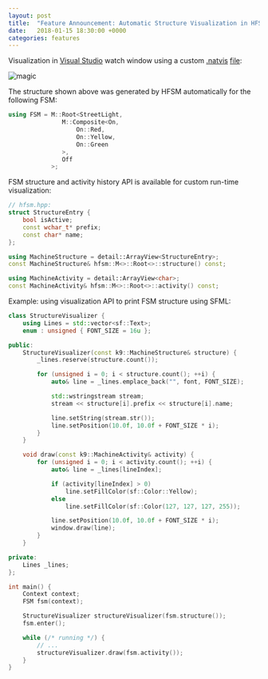 ```yaml
---
layout: post
title:  "Feature Announcement: Automatic Structure Visualization in HFSM"
date:   2018-01-15 18:30:00 +0000
categories: features
---
```

Visualization in [Visual Studio](https://www.visualstudio.com/vs/) watch window using a custom [.natvis](https://msdn.microsoft.com/en-us/library/jj620914.aspx) [file](https://raw.githubusercontent.com/andrew-gresyk/HFSM/master/projects/visual-studio/hfsm.natvis):

![magic](https://andrew-gresyk.github.io/attachments/magic.gif)

The structure shown above was generated by HFSM automatically for the following FSM:

```cpp
using FSM = M::Root<StreetLight,
               M::Composite<On,
                   On::Red,
                   On::Yellow,
                   On::Green
               >,
               Off
            >;
```

FSM structure and activity history API is available for custom run-time visualization:

```cpp
// hfsm.hpp:
struct StructureEntry {
    bool isActive;
    const wchar_t* prefix;
    const char* name;
};

using MachineStructure = detail::ArrayView<StructureEntry>;
const MachineStructure& hfsm::M<>::Root<>::structure() const;

using MachineActivity = detail::ArrayView<char>;
const MachineActivity& hfsm::M<>::Root<>::activity() const;
```

Example: using visualization API to print FSM structure using SFML:

```cpp
class StructureVisualizer {
    using Lines = std::vector<sf::Text>;
    enum : unsigned { FONT_SIZE = 16u };

public:
    StructureVisualizer(const k9::MachineStructure& structure) {
        _lines.reserve(structure.count());

        for (unsigned i = 0; i < structure.count(); ++i) {
            auto& line = _lines.emplace_back("", font, FONT_SIZE);

            std::wstringstream stream;
            stream << structure[i].prefix << structure[i].name;

            line.setString(stream.str());
            line.setPosition(10.0f, 10.0f + FONT_SIZE * i);
        }
    }

    void draw(const k9::MachineActivity& activity) {
        for (unsigned i = 0; i < activity.count(); ++i) {
            auto& line = _lines[lineIndex];

            if (activity[lineIndex] > 0)
                line.setFillColor(sf::Color::Yellow);
            else
                line.setFillColor(sf::Color(127, 127, 127, 255));

            line.setPosition(10.0f, 10.0f + FONT_SIZE * i);
            window.draw(line);
        }
    }

private:
    Lines _lines;
};

int main() {
    Context context;
    FSM fsm(context);

    StructureVisualizer structureVisualizer(fsm.structure());
    fsm.enter();

    while (/* running */) {
        // ...
        structureVisualizer.draw(fsm.activity());
    }
}

```
